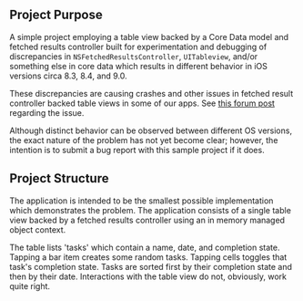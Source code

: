 ## Project Purpose

A simple project employing a table view backed by a Core Data model and fetched results controller built for experimentation and debugging of discrepancies in `NSFetchedResultsController`, `UITableview`, and/or something else in core data which results in different behavior in iOS versions circa 8.3, 8.4, and 9.0.

These discrepancies are causing crashes and other issues in fetched result controller backed table views in some of our apps. See [this forum post](https://forums.developer.apple.com/thread/4999) regarding the issue.

Although distinct behavior can be observed between different OS versions, the exact nature of the problem has not yet become clear; however, the intention is to submit a bug report with this sample project if it does.


## Project Structure

The application is intended to be the smallest possible implementation which demonstrates the problem. The application consists of a single table view backed by a fetched results controller using an in memory managed object context.

The table lists 'tasks' which contain a name, date, and completion state. Tapping a bar item creates some random tasks. Tapping cells toggles that task's completion state. Tasks are sorted first by their completion state and then by their date. Interactions with the table view do not, obviously, work quite right.
